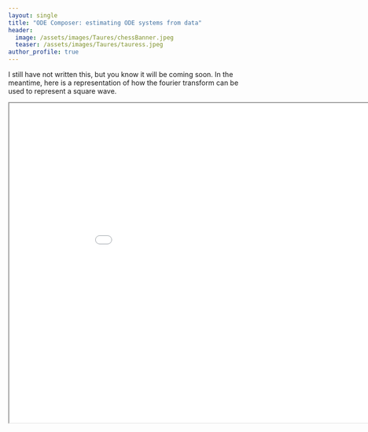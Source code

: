 ```yaml
---
layout: single
title: "ODE Composer: estimating ODE systems from data"
header:
  image: /assets/images/Taures/chessBanner.jpeg
  teaser: /assets/images/Taures/tauress.jpeg
author_profile: true
---
```


I still have not written this, but you know it will be coming soon. In the meantime, here is a representation of how the fourier transform can be used to represent a square wave.
<iframe src="/assets/sketches/fibonacci.html" width="950" height="650">
</iframe>
